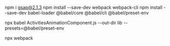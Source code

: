 npm i gsap@2.1.3
npm install --save-dev webpack webpack-cli
npm install --save-dev babel-loader  @babel/core @babel/cli @babel/preset-env

npx babel ActivitiesAnimationComponent.js --out-dir lib --presets=@babel/preset-env

npx webpack